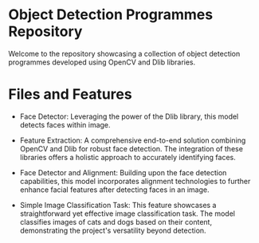 # Object Detection Programmes Repository

Welcome to the repository showcasing a collection of object detection programmes developed using OpenCV and Dlib libraries. 

# Files and Features

* Face Detector: Leveraging the power of the Dlib library, this model detects faces within image.

* Feature Extraction: A comprehensive end-to-end solution combining OpenCV and Dlib for robust face detection. The integration of these libraries offers a holistic approach to accurately identifying faces.

* Face Detector and Alignment: Building upon the face detection capabilities, this model incorporates alignment technologies to further enhance facial features after detecting faces in an image.
  
* Simple Image Classification Task: This feature showcases a straightforward yet effective image classification task. The model classifies images of cats and dogs based on their content, demonstrating the project's versatility beyond detection.
